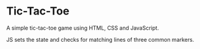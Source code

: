 # Tic-Tac-Toe

A simple tic-tac-toe game using HTML, CSS and JavaScript.

JS sets the state and checks for matching lines of three common markers.